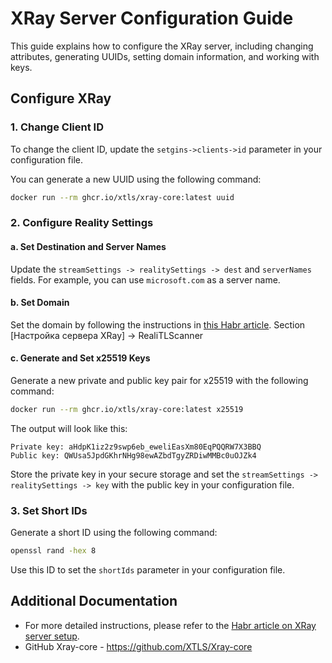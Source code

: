 # XRay Server Configuration Guide

This guide explains how to configure the XRay server, including changing attributes, generating UUIDs, setting domain information, and working with keys.

## Configure XRay

### 1. Change Client ID

To change the client ID, update the `setgins->clients->id` parameter in your configuration file.

You can generate a new UUID using the following command:

```bash
docker run --rm ghcr.io/xtls/xray-core:latest uuid
```

### 2. Configure Reality Settings

#### a. Set Destination and Server Names

Update the `streamSettings -> realitySettings -> dest` and `serverNames` fields. For example, you can use `microsoft.com` as a server name.

#### b. Set Domain

Set the domain by following the instructions in [this Habr article](https://habr.com/ru/articles/731608/). Section [Настройка сервера XRay] -> RealiTLScanner

#### c. Generate and Set x25519 Keys

Generate a new private and public key pair for x25519 with the following command:

```bash
docker run --rm ghcr.io/xtls/xray-core:latest x25519
```

The output will look like this:

```plaintext
Private key: aHdpK1iz2z9swp6eb_eweliEasXm80EqPQQRW7X3BBQ
Public key: QWUsa5JpdGKhrNHg98ewAZbdTgyZRDiwMMBc0uOJZk4
```

Store the private key in your secure storage and set the `streamSettings -> realitySettings -> key` with the public key in your configuration file.

### 3. Set Short IDs

Generate a short ID using the following command:

```bash
openssl rand -hex 8
```

Use this ID to set the `shortIds` parameter in your configuration file.

## Additional Documentation
* For more detailed instructions, please refer to the [Habr article on XRay server setup](https://habr.com/ru/articles/731608/).
* GitHub Xray-core - https://github.com/XTLS/Xray-core
